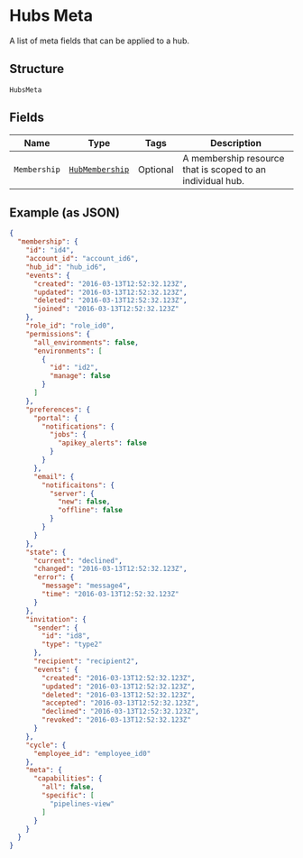 
# Hubs Meta

A list of meta fields that can be applied to a hub.

## Structure

`HubsMeta`

## Fields

| Name | Type | Tags | Description |
|  --- | --- | --- | --- |
| `Membership` | [`HubMembership`](../../doc/models/hub-membership.md) | Optional | A membership resource that is scoped to an individual hub. |

## Example (as JSON)

```json
{
  "membership": {
    "id": "id4",
    "account_id": "account_id6",
    "hub_id": "hub_id6",
    "events": {
      "created": "2016-03-13T12:52:32.123Z",
      "updated": "2016-03-13T12:52:32.123Z",
      "deleted": "2016-03-13T12:52:32.123Z",
      "joined": "2016-03-13T12:52:32.123Z"
    },
    "role_id": "role_id0",
    "permissions": {
      "all_environments": false,
      "environments": [
        {
          "id": "id2",
          "manage": false
        }
      ]
    },
    "preferences": {
      "portal": {
        "notifications": {
          "jobs": {
            "apikey_alerts": false
          }
        }
      },
      "email": {
        "notificaitons": {
          "server": {
            "new": false,
            "offline": false
          }
        }
      }
    },
    "state": {
      "current": "declined",
      "changed": "2016-03-13T12:52:32.123Z",
      "error": {
        "message": "message4",
        "time": "2016-03-13T12:52:32.123Z"
      }
    },
    "invitation": {
      "sender": {
        "id": "id8",
        "type": "type2"
      },
      "recipient": "recipient2",
      "events": {
        "created": "2016-03-13T12:52:32.123Z",
        "updated": "2016-03-13T12:52:32.123Z",
        "deleted": "2016-03-13T12:52:32.123Z",
        "accepted": "2016-03-13T12:52:32.123Z",
        "declined": "2016-03-13T12:52:32.123Z",
        "revoked": "2016-03-13T12:52:32.123Z"
      }
    },
    "cycle": {
      "employee_id": "employee_id0"
    },
    "meta": {
      "capabilities": {
        "all": false,
        "specific": [
          "pipelines-view"
        ]
      }
    }
  }
}
```

